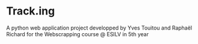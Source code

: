 # Track.ing
A python web application project developped by Yves Touitou and Raphaël Richard for the Webscrapping course @ ESILV in 5th year
